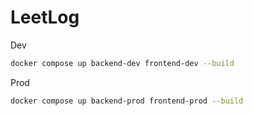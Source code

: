 # LeetLog

Dev

```sh
docker compose up backend-dev frontend-dev --build
```

Prod

```sh
docker compose up backend-prod frontend-prod --build
```
